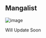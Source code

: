 ## Mangalist

![image](https://user-images.githubusercontent.com/112201564/201458077-5f00590c-0dd5-4379-a04c-1d7a2979037a.png)

Will Update Soon

